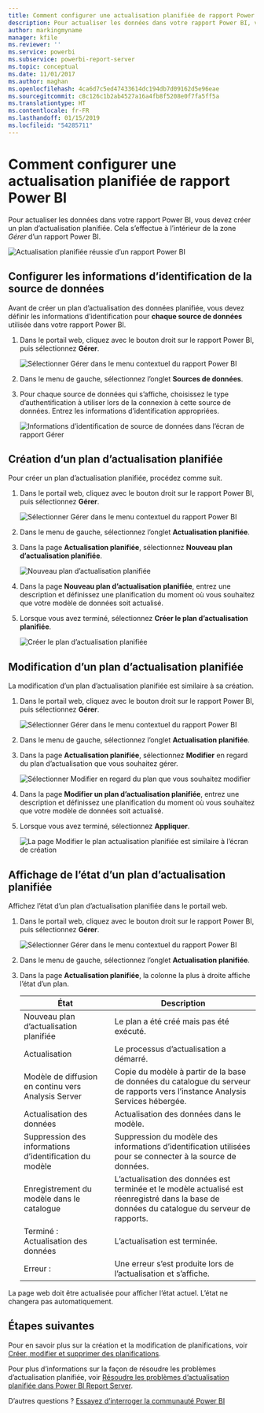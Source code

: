 ```yaml
---
title: Comment configurer une actualisation planifiée de rapport Power BI
description: Pour actualiser les données dans votre rapport Power BI, vous devez créer un plan d’actualisation planifiée.
author: markingmyname
manager: kfile
ms.reviewer: ''
ms.service: powerbi
ms.subservice: powerbi-report-server
ms.topic: conceptual
ms.date: 11/01/2017
ms.author: maghan
ms.openlocfilehash: 4ca6d7c5ed47433614dc194db7d09162d5e96eae
ms.sourcegitcommit: c8c126c1b2ab4527a16a4fb8f5208e0f7fa5ff5a
ms.translationtype: HT
ms.contentlocale: fr-FR
ms.lasthandoff: 01/15/2019
ms.locfileid: "54285711"
---
```

# <a name="how-to-configure-power-bi-report-scheduled-refresh"></a>Comment configurer une actualisation planifiée de rapport Power BI
Pour actualiser les données dans votre rapport Power BI, vous devez créer un plan d’actualisation planifiée. Cela s’effectue à l’intérieur de la zone *Gérer* d’un rapport Power BI.

![Actualisation planifiée réussie d’un rapport Power BI](media/configure-scheduled-refresh/scheduled-refresh-success.png)

## <a name="configure-data-source-credentials"></a>Configurer les informations d’identification de la source de données
Avant de créer un plan d’actualisation des données planifiée, vous devez définir les informations d’identification pour **chaque source de données** utilisée dans votre rapport Power BI.

1. Dans le portail web, cliquez avec le bouton droit sur le rapport Power BI, puis sélectionnez **Gérer**.
   
    ![Sélectionner Gérer dans le menu contextuel du rapport Power BI](media/configure-scheduled-refresh/manage-power-bi-report.png)
2. Dans le menu de gauche, sélectionnez l’onglet **Sources de données**.
3. Pour chaque source de données qui s’affiche, choisissez le type d’authentification à utiliser lors de la connexion à cette source de données. Entrez les informations d’identification appropriées.
   
    ![Informations d’identification de source de données dans l’écran de rapport Gérer](media/configure-scheduled-refresh/data-source-credentials.png)

## <a name="creating-a-schedule-refresh-plan"></a>Création d’un plan d’actualisation planifiée
Pour créer un plan d’actualisation planifiée, procédez comme suit.

1. Dans le portail web, cliquez avec le bouton droit sur le rapport Power BI, puis sélectionnez **Gérer**.
   
    ![Sélectionner Gérer dans le menu contextuel du rapport Power BI](media/configure-scheduled-refresh/manage-power-bi-report.png)
2. Dans le menu de gauche, sélectionnez l’onglet **Actualisation planifiée**.
3. Dans la page **Actualisation planifiée**, sélectionnez **Nouveau plan d’actualisation planifiée**.
   
    ![Nouveau plan d’actualisation planifiée](media/configure-scheduled-refresh/new-scheduled-refresh-plan.png)
4. Dans la page **Nouveau plan d’actualisation planifiée**, entrez une description et définissez une planification du moment où vous souhaitez que votre modèle de données soit actualisé.
5. Lorsque vous avez terminé, sélectionnez **Créer le plan d’actualisation planifiée**.
   
    ![Créer le plan d’actualisation planifiée](media/configure-scheduled-refresh/create-scheduled-refresh-plan.png)

## <a name="modifying-a-schedule-refresh-plan"></a>Modification d’un plan d’actualisation planifiée
La modification d’un plan d’actualisation planifiée est similaire à sa création.

1. Dans le portail web, cliquez avec le bouton droit sur le rapport Power BI, puis sélectionnez **Gérer**.
   
    ![Sélectionner Gérer dans le menu contextuel du rapport Power BI](media/configure-scheduled-refresh/manage-power-bi-report.png)
2. Dans le menu de gauche, sélectionnez l’onglet **Actualisation planifiée**.
3. Dans la page **Actualisation planifiée**, sélectionnez **Modifier** en regard du plan d’actualisation que vous souhaitez gérer.
   
    ![Sélectionner Modifier en regard du plan que vous souhaitez modifier](media/configure-scheduled-refresh/edit-scheduled-refresh-plan.png)
4. Dans la page **Modifier un plan d’actualisation planifiée**, entrez une description et définissez une planification du moment où vous souhaitez que votre modèle de données soit actualisé.
5. Lorsque vous avez terminé, sélectionnez **Appliquer**.
   
    ![La page Modifier le plan actualisation planifiée est similaire à l’écran de création](media/configure-scheduled-refresh/edit-scheduled-refresh-plan-page.png)

## <a name="viewing-the-status-of-schedule-refresh-plan"></a>Affichage de l’état d’un plan d’actualisation planifiée
Affichez l’état d’un plan d’actualisation planifiée dans le portail web.

1. Dans le portail web, cliquez avec le bouton droit sur le rapport Power BI, puis sélectionnez **Gérer**.
   
    ![Sélectionner Gérer dans le menu contextuel du rapport Power BI](media/configure-scheduled-refresh/manage-power-bi-report.png)
2. Dans le menu de gauche, sélectionnez l’onglet **Actualisation planifiée**.
3. Dans la page **Actualisation planifiée**, la colonne la plus à droite affiche l’état d’un plan.
   
   | **État** | **Description** |
   | --- | --- |
   | Nouveau plan d’actualisation planifiée |Le plan a été créé mais pas été exécuté. |
   | Actualisation |Le processus d’actualisation a démarré. |
   | Modèle de diffusion en continu vers Analysis Server |Copie du modèle à partir de la base de données du catalogue du serveur de rapports vers l’instance Analysis Services hébergée. |
   | Actualisation des données |Actualisation des données dans le modèle. |
   | Suppression des informations d’identification du modèle |Suppression du modèle des informations d’identification utilisées pour se connecter à la source de données. |
   | Enregistrement du modèle dans le catalogue |L’actualisation des données est terminée et le modèle actualisé est réenregistré dans la base de données du catalogue du serveur de rapports. |
   | Terminé : Actualisation des données |L’actualisation est terminée. |
   | Erreur : |Une erreur s’est produite lors de l’actualisation et s’affiche. |

La page web doit être actualisée pour afficher l’état actuel. L’état ne changera pas automatiquement.

## <a name="next-steps"></a>Étapes suivantes
Pour en savoir plus sur la création et la modification de planifications, voir [Créer, modifier et supprimer des planifications](https://docs.microsoft.com/sql/reporting-services/subscriptions/create-modify-and-delete-schedules).

Pour plus d’informations sur la façon de résoudre les problèmes d’actualisation planifiée, voir [Résoudre les problèmes d’actualisation planifiée dans Power BI Report Server](scheduled-refresh-troubleshoot.md).

D’autres questions ? [Essayez d’interroger la communauté Power BI](https://community.powerbi.com/)

